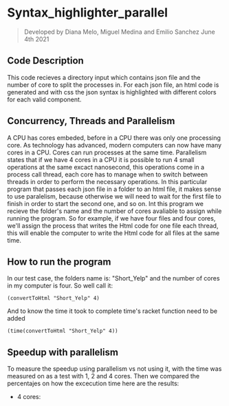 # Syntax_highlighter_parallel
> Developed by Diana Melo, Miguel Medina and Emilio Sanchez
> June 4th 2021

## Code Description
This code recieves a directory input which contains json file and the number of core to split the processes in. For each json file, an html code is generated and with css the json syntax is highlighted with different colors for each valid component.

## Concurrency, Threads and Parallelism
A CPU has cores embeded, before in a CPU there was only one processing core. As technology has advanced, modern computers can now have many cores in a CPU. Cores can run processes at the same time. Parallelism states that if we have 4 cores in a CPU it is possible to run 4 small operations at the same excact nanosecond, this operations come in a process call thread, each core has to manage when to switch between threads in order to perform the necessary operations.
In this particular program that passes each json file in a folder to an html file, it makes sense to use paralelism, because otherwise we will need to wait for the first file to finish in order to start the second one, and so on.
Int this program we recieve the folder's name and the number of cores avaliable to assign while running the program. So for example, if we have four files and four cores, we'll assign the process that writes the Html code for one file each thread, this will enable the computer to write the Html code for all files at the same time.

## How to run the program
In our test case, the folders name is: "Short_Yelp" and the number of cores in my computer is four. So well call it:
```
(convertToHtml "Short_Yelp" 4)
```
And to know the time it took to complete time's racket function need to be added
```
(time(convertToHtml "Short_Yelp" 4))
```
## Speedup with parallelism
To measure the speedup using parallelism vs not using it, with the time was measured on as a test with 1, 2 and 4 cores. Then we compared the percentajes on how the excecution time here are the results:
- 4 cores:
